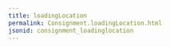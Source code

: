 ```yaml
---
title: loadingLocation
permalink: Consignment.loadingLocation.html
jsonid: consignment_loadinglocation
---
```

